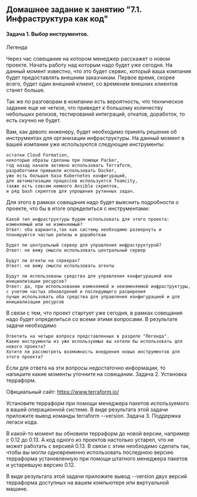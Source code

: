 ## Домашнее задание к занятию "7.1. Инфраструктура как код"

#### Задача 1. Выбор инструментов.
Легенда

Через час совещание на котором менеджер расскажет о новом проекте. Начать работу над которым надо будет уже сегодня. На данный момент известно, что это будет сервис, который ваша компания будет предоставлять внешним заказчикам. Первое время, скорее всего, будет один внешний клиент, со временем внешних клиентов станет больше.

Так же по разговорам в компании есть вероятность, что техническое задание еще не четкое, что приведет к большому количеству небольших релизов, тестирований интеграций, откатов, доработок, то есть скучно не будет.

Вам, как девопс инженеру, будет необходимо принять решение об инструментах для организации инфраструктуры. На данный момент в вашей компании уже используются следующие инструменты:

    остатки Сloud Formation,
    некоторые образы сделаны при помощи Packer,
    год назад начали активно использовать Terraform,
    разработчики привыкли использовать Docker,
    уже есть большая база Kubernetes конфигураций,
    для автоматизации процессов используется Teamcity,
    также есть совсем немного Ansible скриптов,
    и ряд bash скриптов для упрощения рутинных задач.

Для этого в рамках совещания надо будет выяснить подробности о проекте, что бы в итоге определиться с инструментами:

    Какой тип инфраструктуры будем использовать для этого проекта: изменяемый или не изменяемый?
    Ответ: оба варианта,так как систему необходимо развернуть и планируются частые релизы и доработкаи

    Будет ли центральный сервер для управления инфраструктурой?
    Ответ: не вижу смысла использовать центральный сервер
    
    Будут ли агенты на серверах?
    Ответ: не вижу смысла использовать агенты
    
    Будут ли использованы средства для управления конфигурацией или инициализации ресурсов?
    Ответ: да, при использовании изменяемой и неизменяемой инфраструктуры, с учетом частых обновлдений и последующего расширения
    лучше использовать оба средства для управления конфигурацией и для инициализации ресурсов

В связи с тем, что проект стартует уже сегодня, в рамках совещания надо будет определиться со всеми этими вопросами.
В результате задачи необходимо

    Ответить на четыре вопроса представленных в разделе "Легенда".
    Какие инструменты из уже используемых вы хотели бы использовать для нового проекта?
    Хотите ли рассмотреть возможность внедрения новых инструментов для этого проекта?

Если для ответа на эти вопросы недостаточно информации, то напишите какие моменты уточните на совещании.
Задача 2. Установка терраформ.

Официальный сайт: https://www.terraform.io/

Установите терраформ при помощи менеджера пакетов используемого в вашей операционной системе. В виде результата этой задачи приложите вывод команды terraform --version.
Задача 3. Поддержка легаси кода.

В какой-то момент вы обновили терраформ до новой версии, например с 0.12 до 0.13. А код одного из проектов настолько устарел, что не может работать с версией 0.13. В связи с этим необходимо сделать так, чтобы вы могли одновременно использовать последнюю версию терраформа установленную при помощи штатного менеджера пакетов и устаревшую версию 0.12.

В виде результата этой задачи приложите вывод --version двух версий терраформа доступных на вашем компьютере или виртуальной машине.